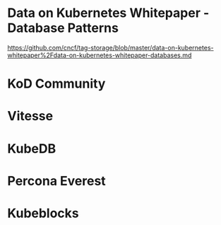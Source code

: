 # Data on Kubernetes Whitepaper - Database Patterns

https://github.com/cncf/tag-storage/blob/master/data-on-kubernetes-whitepaper%2Fdata-on-kubernetes-whitepaper-databases.md

# KoD Community

# Vitesse 

# KubeDB

# Percona Everest

# Kubeblocks 
